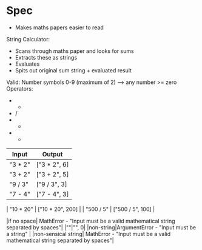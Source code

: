 # Spec

- Makes maths papers easier to read

String Calculator:
- Scans through maths paper and looks for sums
- Extracts these as strings
- Evaluates
- Spits out original sum string + evaluated result

Valid:
Number symbols 0-9 (maximum of 2) --> any number >= zero
Operators:
- *
- /
- +
- -

| Input | Output |
| --- | --- |
| "3 * 2" | ["3 * 2", 6] |
| "3 + 2" | ["3 + 2", 5] |
| "9 / 3" | ["9 / 3", 3] |
| "7 - 4" | ["7 - 4", 3] |

| "10 * 20" | ["10 * 20", 200] |
| "500 / 5" | ["500 / 5", 100] |

|if no space| MathError - "Input must be a valid mathematical string separated by spaces"|
|""|"", 0|
|non-string|ArgumentError - "Input must be a string" |
|non-sensical string| MathError - "Input must be a valid mathematical string separated by spaces"|
